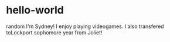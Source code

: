 # hello-world
random
I'm Sydney! I enjoy playing videogames. I also transfered toLockport sophomore year from Joliet!
